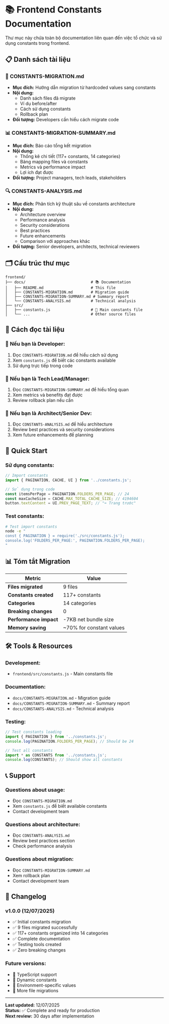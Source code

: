 # 📚 Frontend Constants Documentation

Thư mục này chứa toàn bộ documentation liên quan đến việc tổ chức và sử dụng constants trong frontend.

## 📋 Danh sách tài liệu

### 🔧 **CONSTANTS-MIGRATION.md**
- **Mục đích:** Hướng dẫn migration từ hardcoded values sang constants
- **Nội dung:** 
  - Danh sách files đã migrate
  - Ví dụ before/after
  - Cách sử dụng constants
  - Rollback plan
- **Đối tượng:** Developers cần hiểu cách migrate code

### 📊 **CONSTANTS-MIGRATION-SUMMARY.md**
- **Mục đích:** Báo cáo tổng kết migration
- **Nội dung:**
  - Thống kê chi tiết (117+ constants, 14 categories)
  - Bảng mapping files và constants
  - Metrics và performance impact
  - Lợi ích đạt được
- **Đối tượng:** Project managers, tech leads, stakeholders

### 🔍 **CONSTANTS-ANALYSIS.md**
- **Mục đích:** Phân tích kỹ thuật sâu về constants architecture
- **Nội dung:**
  - Architecture overview
  - Performance analysis  
  - Security considerations
  - Best practices
  - Future enhancements
  - Comparison với approaches khác
- **Đối tượng:** Senior developers, architects, technical reviewers

## 🗂️ Cấu trúc thư mục

```
frontend/
├── docs/                             # 📚 Documentation
│   ├── README.md                     # This file
│   ├── CONSTANTS-MIGRATION.md        # Migration guide
│   ├── CONSTANTS-MIGRATION-SUMMARY.md # Summary report
│   └── CONSTANTS-ANALYSIS.md         # Technical analysis
├── src/
│   ├── constants.js                  # 🎯 Main constants file
│   └── ...                           # Other source files
```

## 📖 Cách đọc tài liệu

### 🎯 **Nếu bạn là Developer:**

1. Đọc `CONSTANTS-MIGRATION.md` để hiểu cách sử dụng
2. Xem `constants.js` để biết các constants available
3. Sử dụng trực tiếp trong code

### 🎯 **Nếu bạn là Tech Lead/Manager:**
1. Đọc `CONSTANTS-MIGRATION-SUMMARY.md` để hiểu tổng quan
2. Xem metrics và benefits đạt được
3. Review rollback plan nếu cần

### 🎯 **Nếu bạn là Architect/Senior Dev:**
1. Đọc `CONSTANTS-ANALYSIS.md` để hiểu architecture
2. Review best practices và security considerations
3. Xem future enhancements để planning

## 🔧 Quick Start

### **Sử dụng constants:**
```javascript
// Import constants
import { PAGINATION, CACHE, UI } from '../constants.js';

// Sử dụng trong code
const itemsPerPage = PAGINATION.FOLDERS_PER_PAGE; // 24
const maxCacheSize = CACHE.MAX_TOTAL_CACHE_SIZE; // 4194604
button.textContent = UI.PREV_PAGE_TEXT; // "⬅ Trang trước"
```

### **Test constants:**

```bash
# Test import constants
node -e "
const { PAGINATION } = require('./src/constants.js');
console.log('FOLDERS_PER_PAGE:', PAGINATION.FOLDERS_PER_PAGE);
"
```

## 📊 Tóm tắt Migration

| Metric | Value |
|--------|-------|
| **Files migrated** | 9 files |
| **Constants created** | 117+ constants |
| **Categories** | 14 categories |
| **Breaking changes** | 0 |
| **Performance impact** | -7KB net bundle size |
| **Memory saving** | ~70% for constant values |

## 🛠️ Tools & Resources

### **Development:**

- `frontend/src/constants.js` - Main constants file

### **Documentation:**

- `docs/CONSTANTS-MIGRATION.md` - Migration guide
- `docs/CONSTANTS-MIGRATION-SUMMARY.md` - Summary report  
- `docs/CONSTANTS-ANALYSIS.md` - Technical analysis

### **Testing:**

```javascript
// Test constants loading
import { PAGINATION } from '../constants.js';
console.log(PAGINATION.FOLDERS_PER_PAGE); // Should be 24

// Test all constants
import * as CONSTANTS from '../constants.js';
console.log(CONSTANTS); // Should show all constants
```

## 📞 Support

### **Questions about usage:**

- Đọc `CONSTANTS-MIGRATION.md`
- Xem `constants.js` để biết available constants
- Contact development team

### **Questions about architecture:**

- Đọc `CONSTANTS-ANALYSIS.md`
- Review best practices section
- Check performance analysis

### **Questions about migration:**

- Đọc `CONSTANTS-MIGRATION-SUMMARY.md`
- Xem rollback plan
- Contact development team

## 📝 Changelog

### **v1.0.0 (12/07/2025)**
- ✅ Initial constants migration
- ✅ 9 files migrated successfully
- ✅ 117+ constants organized into 14 categories
- ✅ Complete documentation
- ✅ Testing tools created
- ✅ Zero breaking changes

### **Future versions:**
- 🔄 TypeScript support
- 🔄 Dynamic constants
- 🔄 Environment-specific values
- 🔄 More file migrations

---

**Last updated:** 12/07/2025  
**Status:** ✅ Complete and ready for production  
**Next review:** 30 days after implementation
